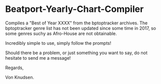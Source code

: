 # Beatport-Yearly-Chart-Compiler
Compiles a "Best of Year XXXX" from the bptoptracker archives.
The bptoptracker genre list has not been updated since some time in 2017, so some genres suchy as Afro-House are not obtainable.

Incredibly simple to use, simply follow the prompts! 


Should there be a problem, or just something you want to say, do not hesitate to send me a message!

Regards,

Von Knudsen.
